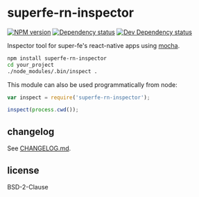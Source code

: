 # superfe-rn-inspector
[![NPM version][npm-image]][npm-url] [![Dependency status][david-dm-image]][david-dm-url] [![Dev Dependency status][david-dm-dev-image]][david-dm-dev-url]

Inspector tool for super-fe's react-native apps using [mocha](https://mochajs.org/).

```sh
npm install superfe-rn-inspector
cd your_project
./node_modules/.bin/inspect .
```

This module can also be used programmatically from node:

```js
var inspect = require('superfe-rn-inspector');

inspect(process.cwd());
```

## changelog

See [CHANGELOG.md](CHANGELOG.md).

## license

BSD-2-Clause

[npm-url]: https://npmjs.org/package/superfe-rn-inspector
[npm-image]: http://img.shields.io/npm/v/superfe-rn-inspector.svg
[david-dm-url]:https://david-dm.org/super-fe/superfe-rn-inspector
[david-dm-image]:https://img.shields.io/david/super-fe/superfe-rn-inspector.svg
[david-dm-dev-url]:https://david-dm.org/super-fe/superfe-rn-inspector?type=dev
[david-dm-dev-image]:https://img.shields.io/david/dev/super-fe/superfe-rn-inspector.svg